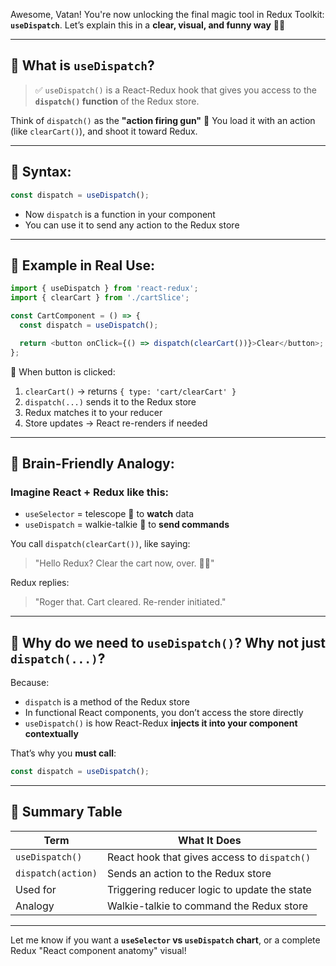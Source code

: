 Awesome, Vatan! You're now unlocking the final magic tool in Redux Toolkit: **`useDispatch`**.
Let’s explain this in a **clear, visual, and funny way** 🔧🧠

---

## 🔨 What is `useDispatch`?

> ✅ `useDispatch()` is a React-Redux hook that gives you access to the **`dispatch()` function** of the Redux store.

Think of `dispatch()` as the **"action firing gun"** 🔫
You load it with an action (like `clearCart()`), and shoot it toward Redux.

---

## 🧪 Syntax:

```js
const dispatch = useDispatch();
```

* Now `dispatch` is a function in your component
* You can use it to send any action to the Redux store

---

## 🧩 Example in Real Use:

```js
import { useDispatch } from 'react-redux';
import { clearCart } from './cartSlice';

const CartComponent = () => {
  const dispatch = useDispatch();

  return <button onClick={() => dispatch(clearCart())}>Clear</button>;
};
```

🔄 When button is clicked:

1. `clearCart()` → returns `{ type: 'cart/clearCart' }`
2. `dispatch(...)` sends it to the Redux store
3. Redux matches it to your reducer
4. Store updates → React re-renders if needed

---

## 🧠 Brain-Friendly Analogy:

### Imagine React + Redux like this:

* `useSelector` = telescope 🔭 to **watch** data
* `useDispatch` = walkie-talkie 📢 to **send commands**

You call `dispatch(clearCart())`, like saying:

> "Hello Redux? Clear the cart now, over. 🛒🚫"

Redux replies:

> "Roger that. Cart cleared. Re-render initiated."

---

## 🤔 Why do we need to `useDispatch()`? Why not just `dispatch(...)`?

Because:

* `dispatch` is a method of the Redux store
* In functional React components, you don’t access the store directly
* `useDispatch()` is how React-Redux **injects it into your component contextually**

That’s why you **must call**:

```js
const dispatch = useDispatch();
```

---

## 🧾 Summary Table

| Term               | What It Does                                 |
| ------------------ | -------------------------------------------- |
| `useDispatch()`    | React hook that gives access to `dispatch()` |
| `dispatch(action)` | Sends an action to the Redux store           |
| Used for           | Triggering reducer logic to update the state |
| Analogy            | Walkie-talkie to command the Redux store     |

---

Let me know if you want a **`useSelector` vs `useDispatch` chart**, or a complete Redux "React component anatomy" visual!
